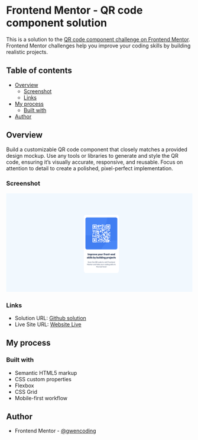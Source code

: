 # Frontend Mentor - QR code component solution

[](./preview.jpg)

This is a solution to the [QR code component challenge on Frontend Mentor](https://www.frontendmentor.io/challenges/qr-code-component-iux_sIO_H). Frontend Mentor challenges help you improve your coding skills by building realistic projects. 

## Table of contents

- [Overview](#overview)
  - [Screenshot](#screenshot)
  - [Links](#links)
- [My process](#my-process)
  - [Built with](#built-with)
- [Author](#author)

## Overview
Build a customizable QR code component that closely matches a provided design mockup. Use any tools or libraries to generate and style the QR code, ensuring it’s visually accurate, responsive, and reusable. Focus on attention to detail to create a polished, pixel-perfect implementation.
### Screenshot

![](./images/qr-code-main-screenshot.png)


### Links

- Solution URL: [Github solution](https://github.com/gwencoding/qr-code-component-main)
- Live Site URL: [Website Live](https://your-live-site-url.com)

## My process

### Built with

- Semantic HTML5 markup
- CSS custom properties
- Flexbox
- CSS Grid
- Mobile-first workflow

## Author

- Frontend Mentor - [@gwencoding](https://www.frontendmentor.io/profile/gwencoding)




